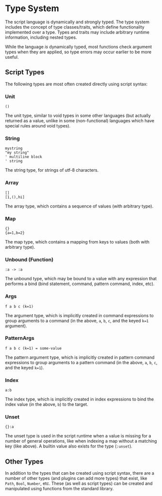 # Type System

The script language is dynamically and strongly typed. The type system includes
the concept of type classes/traits, which define functionality implemented over
a type. Types and traits may include arbitrary runtime information, including
nested types.

While the language _is_ dynamically typed, most functions check argument types
when they are applied, so type errors may occur earlier to be more useful.

## Script Types
The following types are most often created directly using script syntax:

### Unit
```ergo
()
```
The unit type, similar to void types in some other languages (but actually
returned as a value, unlike in some (non-functional) languages which have
special rules around void types).

### String
```ergo
mystring
"my string"
' multiline block
' string
```
The string type, for strings of utf-8 characters.

### Array
```ergo
[]
[1,(),hi]
```
The array type, which contains a sequence of values (with arbitrary type).

### Map
```ergo
{}
{a=1,b=2}
```
The map type, which contains a mapping from keys to values (both with arbitrary
type).

### Unbound (Function)
```ergo
:a -> :a
```
The unbound type, which may be bound to a value with any expression that
performs a bind (bind statement, command, pattern command, index, etc).

### Args
```ergo
f a b c (k=1)
```
The argument type, which is implicitly created in command expressions to group
arguments to a command (in the above, `a`, `b`, `c`, and the keyed `k=1`
argument).

### PatternArgs
```ergo
f a b c (k=1) = some-value
```
The pattern argument type, which is implicitly created in pattern command
expressions to group arguments to a pattern command (in the above, `a`, `b`,
`c`, and the keyed `k=1`).

### Index
```ergo
a:b
```
The index type, which is implicitly created in index expressions to bind the
index value (in the above, `b`) to the target.

### Unset
```ergo
{}:a
```
The unset type is used in the script runtime when a value is missing for a
number of general operations, like when indexing a map without a matching key
(like above). A builtin value also exists for the type (`:unset`).

## Other Types
In addition to the types that can be created using script syntax, there are a
number of other types (and plugins can add more types) that exist, like `Path`,
`Bool`, `Number`, etc. These (as well as script types) can be created and
manipulated using functions from the standard library.
